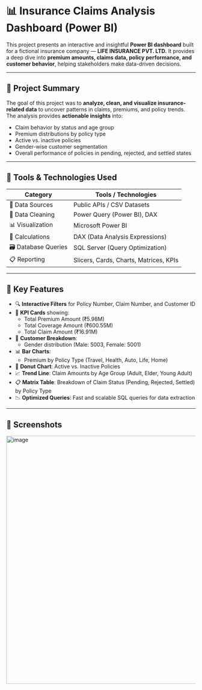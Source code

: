 # 📊 Insurance Claims Analysis Dashboard (Power BI)

This project presents an interactive and insightful **Power BI dashboard** built for a fictional insurance company — **LIFE INSURANCE PVT. LTD.** It provides a deep dive into **premium amounts, claims data, policy performance, and customer behavior**, helping stakeholders make data-driven decisions.

---

## 🧠 Project Summary

The goal of this project was to **analyze, clean, and visualize insurance-related data** to uncover patterns in claims, premiums, and policy trends. The analysis provides **actionable insights** into:
- Claim behavior by status and age group
- Premium distributions by policy type
- Active vs. inactive policies
- Gender-wise customer segmentation
- Overall performance of policies in pending, rejected, and settled states

---

## 🧰 Tools & Technologies Used

| Category           | Tools / Technologies                       |
|--------------------|--------------------------------------------|
| 🧪 Data Sources     | Public APIs / CSV Datasets                 |
| 🧹 Data Cleaning    | Power Query (Power BI), DAX                |
| 📊 Visualization    | Microsoft Power BI                         |
| 🧮 Calculations     | DAX (Data Analysis Expressions)            |
| 🗃️ Database Queries | SQL Server (Query Optimization)            |
| 📋 Reporting        | Slicers, Cards, Charts, Matrices, KPIs     |

---

## 🚀 Key Features

- 🔍 **Interactive Filters** for Policy Number, Claim Number, and Customer ID
- 🧾 **KPI Cards** showing:
  - Total Premium Amount (₹5.98M)
  - Total Coverage Amount (₹600.55M)
  - Total Claim Amount (₹16.91M)
- 👥 **Customer Breakdown**:
  - Gender distribution (Male: 5003, Female: 5001)
- 📊 **Bar Charts**:
  - Premium by Policy Type (Travel, Health, Auto, Life, Home)
- 🥧 **Donut Chart**: Active vs. Inactive Policies
- 📈 **Trend Line**: Claim Amounts by Age Group (Adult, Elder, Young Adult)
- 📋 **Matrix Table**: Breakdown of Claim Status (Pending, Rejected, Settled) by Policy Type
- 📉 **Optimized Queries**: Fast and scalable SQL queries for data extraction

---

## 📸 Screenshots

<img width="659" alt="image" src="https://github.com/user-attachments/assets/ff40aac2-de4a-45fc-b395-a98cf020ecab" />





